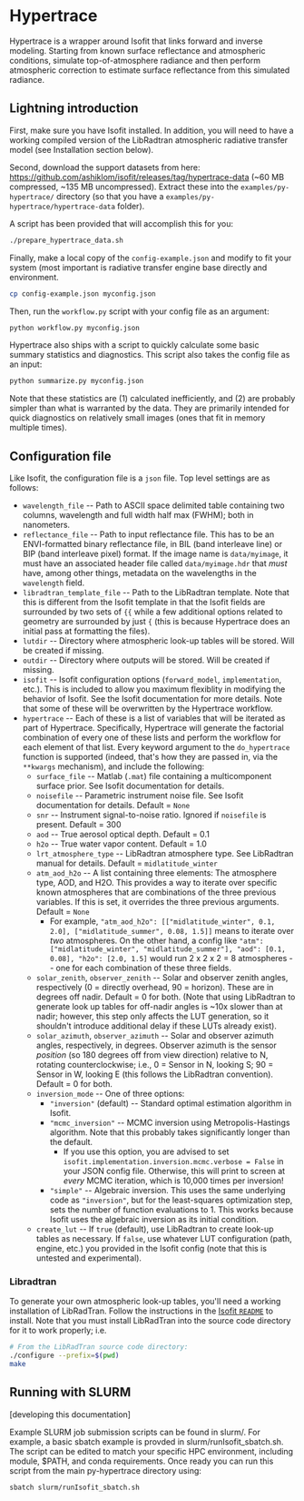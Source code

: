 # Hypertrace

Hypertrace is a wrapper around Isofit that links forward and inverse modeling.
Starting from known surface reflectance and atmospheric conditions, simulate top-of-atmosphere radiance and then perform atmospheric correction to estimate surface reflectance from this simulated radiance.

## Lightning introduction

First, make sure you have Isofit installed.
In addition, you will need to have a working compiled version of the LibRadtran atmospheric radiative transfer model (see Installation section below).

Second, download the support datasets from here: https://github.com/ashiklom/isofit/releases/tag/hypertrace-data (~60 MB compressed, ~135 MB uncompressed).
Extract these into the `examples/py-hypertrace/` directory (so that you have a `examples/py-hypertrace/hypertrace-data` folder).

A script has been provided that will accomplish this for you:
``` sh
./prepare_hypertrace_data.sh
```

Finally, make a local copy of the `config-example.json` and modify to fit your system (most important is radiative transfer engine base directly and environment.

``` sh
cp config-example.json myconfig.json
```

Then, run the `workflow.py` script with your config file as an argument:

```sh
python workflow.py myconfig.json
```

Hypertrace also ships with a script to quickly calculate some basic summary statistics and diagnostics.
This script also takes the config file as an input:

``` sh
python summarize.py myconfig.json
```

Note that these statistics are (1) calculated inefficiently, and (2) are probably simpler than what is warranted by the data.
They are primarily intended for quick diagnostics on relatively small images (ones that fit in memory multiple times).


## Configuration file

Like Isofit, the configuration file is a `json` file.
Top level settings are as follows:

- `wavelength_file` -- Path to ASCII space delimited table containing two columns, wavelength and full width half max (FWHM); both in nanometers.
- `reflectance_file` -- Path to input reflectance file. This has to be an ENVI-formatted binary reflectance file, in BIL (band interleave line) or BIP (band interleave pixel) format. If the image name is `data/myimage`, it must have an associated header file called `data/myimage.hdr` that _must_ have, among other things, metadata on the wavelengths in the `wavelength` field.
- `libradtran_template_file` -- Path to the LibRadtran template. Note that this is different from the Isofit template in that the Isofit fields are surrounded by two sets of `{{` while a few additional options related to geometry are surrounded by just `{` (this is because Hypertrace does an initial pass at formatting the files).
- `lutdir` -- Directory where atmospheric look-up tables will be stored. Will be created if missing.
- `outdir` -- Directory where outputs will be stored. Will be created if missing.
- `isofit` -- Isofit configuration options (`forward_model`, `implementation`, etc.). This is included to allow you maximum flexiblity in modifying the behavior of Isofit. See the Isofit documentation for more details. Note that some of these will be overwritten by the Hypertrace workflow.
- `hypertrace` -- Each of these is a list of variables that will be iterated as part of Hypertrace. Specifically, Hypertrace will generate the factorial combination of every one of these lists and perform the workflow for each element of that list. Every keyword argument to the `do_hypertrace` function is supported (indeed, that's how they are passed in, via the `**kwargs` mechanism), and include the following:
    - `surface_file` -- Matlab (`.mat`) file containing a multicomponent surface prior. See Isofit documentation for details.
    - `noisefile` -- Parametric instrument noise file. See Isofit documentation for details. Default = `None`
    - `snr` -- Instrument signal-to-noise ratio. Ignored if `noisefile` is present. Default = 300
    - `aod` -- True aerosol optical depth. Default = 0.1
    - `h2o` -- True water vapor content. Default = 1.0
    - `lrt_atmosphere_type` -- LibRadtran atmosphere type. See LibRadtran manual for details. Default = `midlatitude_winter`
    - `atm_aod_h2o` -- A list containing three elements: The atmosphere type, AOD, and H2O. This provides a way to iterate over specific known atmospheres that are combinations of the three previous variables. If this is set, it overrides the three previous arguments. Default = `None`
        - For example, `"atm_aod_h2o": [["midlatitude_winter", 0.1, 2.0], ["midlatitude_summer", 0.08, 1.5]]` means to iterate over _two_ atmospheres. On the other hand, a config like `"atm": ["midlatitude_winter", "midlatitude_summer"], "aod": [0.1, 0.08], "h2o": [2.0, 1.5]` would run 2 x 2 x 2 = 8 atmospheres -- one for each combination of these three fields.
    - `solar_zenith`, `observer_zenith` -- Solar and observer zenith angles, respectively (0 = directly overhead, 90 = horizon). These are in degrees off nadir. Default = 0 for both. (Note that using LibRadtran to generate look up tables for off-nadir angles is ~10x slower than at nadir; however, this step only affects the LUT generation, so it shouldn't introduce additional delay if these LUTs already exist).
    - `solar_azimuth`, `observer_azimuth` -- Solar and observer azimuth angles, respectively, in degrees. Observer azimuth is the sensor _position_ (so 180 degrees off from view direction) relative to N, rotating counterclockwise; i.e., 0 = Sensor in N, looking S; 90 = Sensor in W, looking E (this follows the LibRadtran convention). Default = 0 for both.
    - `inversion_mode` -- One of three options:
        - `"inversion"` (default) -- Standard optimal estimation algorithm in Isofit.
        - `"mcmc_inversion"` -- MCMC inversion using Metropolis-Hastings algorithm. Note that this probably takes significantly longer than the default.
            - If you use this option, you are advised to set `isofit.implementation.inversion.mcmc.verbose = False` in your JSON config file. Otherwise, this will print to screen at _every_ MCMC iteration, which is 10,000 times per inversion!
        - `"simple"` -- Algebraic inversion. This uses the same underlying code as `"inversion"`, but for the least-squares optimization step, sets the number of function evaluations to 1. This works because Isofit uses the algebraic inversion as its initial condition.
    - `create_lut` -- If `true` (default), use LibRadtran to create look-up tables as necessary. If `false`, use whatever LUT configuration (path, engine, etc.) you provided in the Isofit config (note that this is untested and experimental).
    
### Libradtran

To generate your own atmospheric look-up tables, you'll need a working installation of LibRadTran.
Follow the instructions in the [Isofit `README`](https://github.com/ashiklom/isofit/tree/r-geom-2#quick-start-with-libradtran-20x) to install.
Note that you must install LibRadTran into the source code directory for it to work properly; i.e.

``` sh
# From the LibRadTran source code directory:
./configure --prefix=$(pwd)
make
```

## Running with SLURM
[developing this documentation]

Example SLURM job submission scripts can be found in slurm/. For example, a basic sbatch example is provded in slurm/runIsofit_sbatch.sh. The script can be edited to match your specific HPC environment, including module, $PATH, and conda requirements.  Once ready you can run this script from the main py-hypertrace directory using:

``` sh
sbatch slurm/runIsofit_sbatch.sh
```
